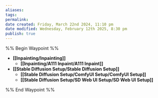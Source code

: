 ```yaml
---
aliases: 
tags: 
permalink:
date created: Friday, March 22nd 2024, 11:10 pm
date modified: Wednesday, February 12th 2025, 8:30 pm
publish: true
---
```


%% Begin Waypoint %%
- **[[Inpainting/Inpainting]]**
	- **[[Inpainting/A111 Inpaint/A111 Inpaint]]**
- **[[Stable Diffusion Setup/Stable Diffusion Setup]]**
	- **[[Stable Diffusion Setup/ComfyUI Setup/ComfyUI Setup]]**
	- **[[Stable Diffusion Setup/SD Web UI Setup/SD Web UI Setup]]**

%% End Waypoint %%

